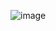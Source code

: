 ![image](https://github.com/foysalRabbi/Scum-master/assets/87640335/932d6a76-e0d7-4785-8d1c-8dcf41770e9a)
